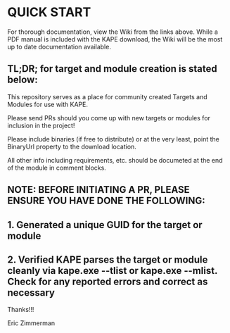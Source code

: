 # QUICK START



For thorough documentation, view the Wiki from the links above. While a PDF manual is included with the KAPE download, the Wiki will be the most up to date documentation available.


## TL;DR; for target and module creation is stated below:

This repository serves as a place for community created Targets and Modules for use with KAPE.

Please send PRs should you come up with new targets or modules for inclusion in the project!

Please include binaries (if free to distribute) or at the very least, point the BinaryUrl property to the download location.

All other info including requirements, etc. should be documeted at the end of the module in comment blocks.

## NOTE: BEFORE INITIATING A PR, PLEASE ENSURE YOU HAVE DONE THE FOLLOWING:

## 1. Generated a unique GUID for the target or module
## 2. Verified KAPE parses the target or module cleanly via kape.exe --tlist or kape.exe --mlist. Check for any reported errors and correct as necessary

Thanks!!!


Eric Zimmerman
